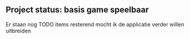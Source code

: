 ## Project status: basis game speelbaar
Er staan nog TODO items resterend mocht ik de applicatie verder willen uitbreiden
